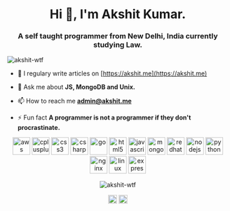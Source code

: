 <h1 align="center">Hi 👋, I'm Akshit Kumar.</h1>
<h3 align="center">A self taught programmer from New Delhi, India currently studying Law.</h3>

<p align="left"> <img src="https://komarev.com/ghpvc/?username=akshit-wtf" alt="akshit-wtf" /> </p>

- 📝 I regulary write articles on [https://akshit.me](https://akshit.me)

- 💬 Ask me about **JS, MongoDB and Unix.**

- 📫 How to reach me **admin@akshit.me**

- ⚡ Fun fact **A programmer is not a programmer if they don't procrastinate.**

<p align="center"><img src="https://devicons.github.io/devicon/devicon.git/icons/amazonwebservices/amazonwebservices-original-wordmark.svg" alt="aws" width="40" height="40"/> <img src="https://devicons.github.io/devicon/devicon.git/icons/cplusplus/cplusplus-original.svg" alt="cplusplus" width="40" height="40"/> <img src="https://devicons.github.io/devicon/devicon.git/icons/css3/css3-original-wordmark.svg" alt="css3" width="40" height="40"/> <img src="https://devicons.github.io/devicon/devicon.git/icons/csharp/csharp-original.svg" alt="csharp" width="40" height="40"/> <img src="https://devicons.github.io/devicon/devicon.git/icons/go/go-original.svg" alt="go" width="40" height="40"/> <img src="https://devicons.github.io/devicon/devicon.git/icons/html5/html5-original-wordmark.svg" alt="html5" width="40" height="40"/> <img src="https://devicons.github.io/devicon/devicon.git/icons/javascript/javascript-original.svg" alt="javascript" width="40" height="40"/> <img src="https://devicons.github.io/devicon/devicon.git/icons/mongodb/mongodb-original-wordmark.svg" alt="mongodb" width="40" height="40"/> <img src="https://devicons.github.io/devicon/devicon.git/icons/redhat/redhat-original-wordmark.svg" alt="redhat" width="40" height="40"/> <img src="https://devicons.github.io/devicon/devicon.git/icons/nodejs/nodejs-original-wordmark.svg" alt="nodejs" width="40" height="40"/> <img src="https://devicons.github.io/devicon/devicon.git/icons/python/python-original-wordmark.svg" alt="python" width="40" height="40"/> <img src="https://devicons.github.io/devicon/devicon.git/icons/nginx/nginx-original.svg" alt="nginx" width="40" height="40"/> <img src="https://devicons.github.io/devicon/devicon.git/icons/linux/linux-original.svg" alt="linux" width="40" height="40"/> <img src="https://devicons.github.io/devicon/devicon.git/icons/express/express-original-wordmark.svg" alt="express" width="40" height="40"/></p><p align="center"> <img src="https://github-readme-stats.vercel.app/api?username=akshit-wtf&show_icons=true" alt="akshit-wtf" /> </p>

<p align="center">
<a href="https://twitter.com/akshit_wtf" target="blank"><img align="center" src="https://cdn.jsdelivr.net/npm/simple-icons@3.0.1/icons/twitter.svg" alt="akshit_wtf" height="20" width="20" /></a>
<a href="https://instagram.com/akshit.wtf" target="blank"><img align="center" src="https://cdn.jsdelivr.net/npm/simple-icons@3.0.1/icons/instagram.svg" alt="akshit.wtf" height="20" width="20" /></a>
</p>
